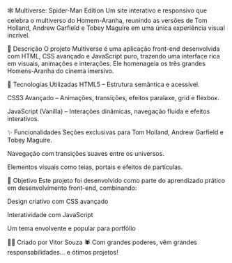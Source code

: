 🕸️ Multiverse: Spider-Man Edition
Um site interativo e responsivo que celebra o multiverso do Homem-Aranha, reunindo as versões de Tom Holland, Andrew Garfield e Tobey Maguire em uma única experiência visual incrível.


📌 Descrição
O projeto Multiverse é uma aplicação front-end desenvolvida com HTML, CSS avançado e JavaScript puro, trazendo uma interface rica em visuais, animações e interações. Ele homenageia os três grandes Homens-Aranha do cinema imersivo.

🧰 Tecnologias Utilizadas
HTML5 – Estrutura semântica e acessível.

CSS3 Avançado – Animações, transições, efeitos paralaxe, grid e flexbox.

JavaScript (Vanilla) – Interações dinâmicas, navegação fluida e efeitos interativos.


✨ Funcionalidades
Seções exclusivas para Tom Holland, Andrew Garfield e Tobey Maguire.

Navegação com transições suaves entre os universos.

Elementos visuais como teias, portais e efeitos de partículas.


🎯 Objetivo
Este projeto foi desenvolvido como parte do aprendizado prático em desenvolvimento front-end, combinando:

Design criativo com CSS avançado

Interatividade com JavaScript

Um tema envolvente e popular para portfólio


👨‍💻 Criado por Vitor Souza
🕷️ Com grandes poderes, vêm grandes responsabilidades... e ótimos projetos!
